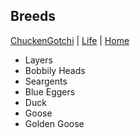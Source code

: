 ## Breeds

[ChuckenGotchi](./) | [Life](../) | [Home](../..)

- Layers
- Bobbily Heads
- Seargents
- Blue Eggers
- Duck
- Goose
- Golden Goose
